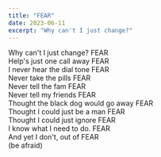 ```yaml
---
title: "FEAR"
date: 2023-06-11
excerpt: "Why can't I just change?"
---
```


Why can't I just change? FEAR\
Help's just one call away FEAR\
I never hear the dial tone FEAR\
Never take the pills FEAR\
Never tell the fam FEAR\
Never tell my friends FEAR\
Thought the black dog would go away FEAR\
Thought I could just be a man FEAR\
Thought I could just ignore FEAR\
I know what I need to do. FEAR\
And yet I don't, out of FEAR\
(be afraid)
